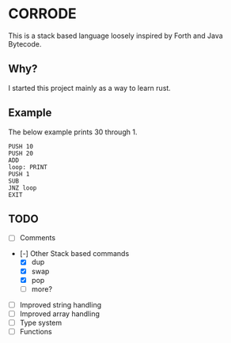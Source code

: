 # CORRODE
This is a stack based language loosely inspired by Forth and Java Bytecode.

## Why?
I started this project mainly as a way to learn rust.

## Example
The below example prints 30 through 1.
```
PUSH 10
PUSH 20
ADD
loop: PRINT
PUSH 1
SUB
JNZ loop
EXIT
```
## TODO

- [ ] Comments
- [-] Other Stack based commands
    - [x] dup
    - [x] swap
    - [x] pop
    - [ ] more?
- [ ] Improved string handling
- [ ] Improved array handling
- [ ] Type system
- [ ] Functions